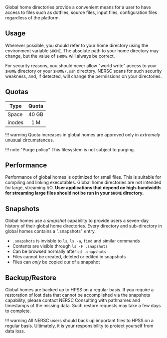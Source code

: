 Global home directories provide a convenient means for a user to have access to files such as dotfiles, source files, input files, configuration files regardless of the platform.

## Usage

Wherever possible, you should refer to your home directory using the environment variable `$HOME`. The absolute path to your home directory may change, but the value of `$HOME` will always be correct.

For security reasons, you should never allow "world write" access to your `$HOME` directory or your `$HOME/.ssh` directory. NERSC scans for such security weakness, and, if detected, will change the permissions on your directories.

## Quotas

| Type   | Quota |
|--------|:-----:|
| Space  | 40 GB |
| inodes | 1 M   |

!!! warning
	Quota increases in global homes are approved only in *extremely* unusual circumstances.

!!! note "Purge policy"
	This filesystem is not subject to purging.

## Performance

Performance of global homes is optimized for small files. This is suitable for compiling and linking executables. Global home directories are not intended for large, streaming I/O. **User applications that depend on high-bandwidth for streaming large files should not be run in your `$HOME` directory.**

## Snapshots

Global homes use a *snapshot* capability to provide users a seven-day history of their global home directories. Every directory and sub-directory in global homes contains a ".snapshots" entry. 

* `.snapshots` is invisble to `ls`, `ls -a`, `find` and similar commands
* Contents are visible through `ls -F .snapshots`
* Can be browsed normally after `cd .snapshots`
* Files cannot be created, deleted or edited in snapshots
* Files can *only* be copied *out* of a snapshot

## Backup/Restore

Global homes are backed up to HPSS on a regular basis.  If you require a restoration of lost data that cannot be accomplished via the snapshots capability, please contact NERSC Consulting with pathnames and timestamps of the missing data.  Such restore requests may take a few days to complete.

!!! warning
	 All NERSC users should back up important files to HPSS on a regular basis.  Ultimately, it is your responsibility to protect yourself from data loss.
